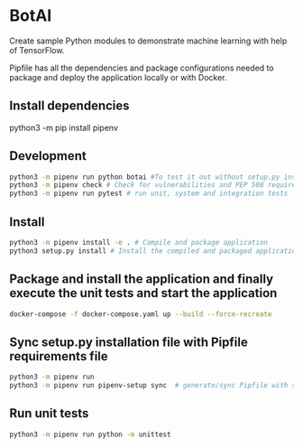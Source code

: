 # BotAI

Create sample Python modules to demonstrate machine learning with help of TensorFlow.

Pipfile has all the dependencies and package configurations needed to package and deploy the application locally or
with Docker.

## Install dependencies

python3 -m pip install pipenv

## Development

```bash
python3 -m pipenv run python botai #To test it out without setup.py installation
python3 -m pipenv check # Check for vulnerabilities and PEP 508 requirements
python3 -m pipenv run pytest # run unit, system and integration tests
```

## Install

```bash
python3 -m pipenv install -e . # Compile and package application  
python3 setup.py install # Install the compiled and packaged application to the system
```

## Package and install the application and finally execute the unit tests and start the application

```bash
docker-compose -f docker-compose.yaml up --build --force-recreate
```

## Sync setup.py installation file with Pipfile requirements file

```bash
python3 -m pipenv run
python3 -m pipenv run pipenv-setup sync  # generate/sync Pipfile with setup.py file
```

## Run unit tests
```bash
python3 -m pipenv run python -m unittest
```